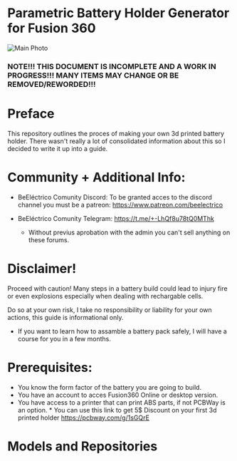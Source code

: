 # Parametric Battery Holder Generator for Fusion 360

![Main Photo](https://github.com/user-attachments/assets/1ff1c2cd-3283-4047-a981-936d2a9f9a2a)


### NOTE!!! THIS DOCUMENT IS INCOMPLETE AND A WORK IN PROGRESS!!! MANY ITEMS MAY CHANGE OR BE REMOVED/REWORDED!!!

# Preface

This repository outlines the proces of making your own 3d printed battery holder. There wasn't really a lot of consolidated information about this so I decided to write it up into a guide.

# Community + Additional Info:

* BeEléctrico Comunity Discord: 
To be granted acces to the discord channel you must be a patreon: https://www.patreon.com/beelectrico

* BeEléctrico Comunity Telegram: https://t.me/+-LhQf8u78tQ0MThk
    * Without previus aprobation with the admin you can't sell anything on these forums.

# Disclaimer!

Proceed with caution! Many steps in a battery build could lead to injury fire or even explosions especially when dealing with rechargable cells.

Do so at your own risk, I take no responsibility or liability for your own actions, this guide is informational only.

* If you want to learn how to assamble a battery pack safely, I will have a course for you in a few months.

# Prerequisites:

* You know the form factor of the battery you are going to build.
* You have an account to acces Fusion360 Online or desktop version.
* You have access to a printer that can print ABS parts, if not PCBWay is an option.
      * You can use this link to get 5$ Discount on your first 3d printed holder https://pcbway.com/g/1sGQrE 

# Models and Repositories

